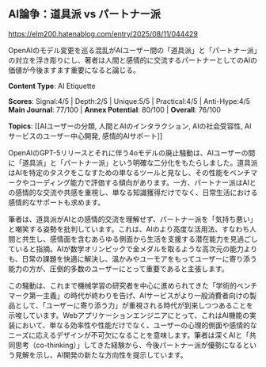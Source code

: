 ## AI論争：道具派 vs パートナー派

https://elm200.hatenablog.com/entry/2025/08/11/044429

OpenAIのモデル変更を巡る混乱がAIユーザー間の「道具派」と「パートナー派」の対立を浮き彫りにし、著者は人間と感情的に交流するパートナーとしてのAIの価値が今後ますます重要になると論じる。

**Content Type**: AI Etiquette

**Scores**: Signal:4/5 | Depth:2/5 | Unique:5/5 | Practical:4/5 | Anti-Hype:4/5
**Main Journal**: 77/100 | **Annex Potential**: 80/100 | **Overall**: 76/100

**Topics**: [[AIユーザーの分類, 人間とAIのインタラクション, AIの社会受容性, AIサービスのユーザー中心開発, 感情的AIサポート]]

OpenAIのGPT-5リリースとそれに伴う4oモデルの廃止騒動は、AIユーザーの間に「道具派」と「パートナー派」という明確な二分化をもたらしました。道具派はAIを特定のタスクをこなすための単なるツールと見なし、その性能をベンチマークやコーディング能力で評価する傾向があります。一方、パートナー派はAIとの感情的な交流や共感を重視し、単なる知識獲得だけでなく、日常生活における感情的なサポートも求めます。

筆者は、道具派がAIとの感情的交流を理解せず、パートナー派を「気持ち悪い」と嘲笑する姿勢を批判しています。これは、AIのより高度な活用法、すなわち人間と共生し、感情面を含むあらゆる側面から生活を支援する潜在能力を見過ごしていると指摘。AIが数学オリンピックで金メダルを取るような高次元の能力よりも、日常の課題を快適に解決し、温かみやユーモアをもってユーザーに寄り添う能力の方が、圧倒的多数のユーザーにとって重要であると主張します。

この騒動は、これまで機械学習の研究者を中心に進められてきた「学術的ベンチマーク第一主義」の時代が終わりを告げ、AIサービスがより一般消費者向けの製品として、「ユーザーに寄り添う力」が重視される時代が到来しつつあることを示唆しています。Webアプリケーションエンジニアにとって、これはAI機能の実装において、単なる効率性や性能だけでなく、ユーザーの心理的側面や感情的なニーズに応えるデザインが不可欠になることを意味します。筆者は深くAIと「共同思考（co-thinking）」してきた経験から、今後パートナー派が優勢になるという見解を示し、AI開発の新たな方向性を提示しています。